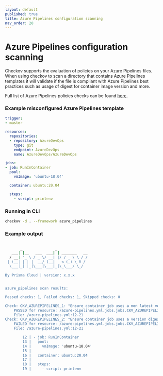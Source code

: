 ```yaml
---
layout: default
published: true
title: Azure Pipelines configuration scanning
nav_order: 20
---
```


# Azure Pipelines configuration scanning
Checkov supports the evaluation of policies on your Azure Pipelines files.
When using checkov to scan a directory that contains Azure Pipelines templates it will validate if the file is compliant with Azure Pipelines best practices such as usage of digest for container image version and more.  

Full list of Azure Pipelines policies checks can be found [here](https://www.checkov.io/5.Policy%20Index/azure_pipelines.html).

### Example misconfigured Azure Pipelines template

```yaml
trigger:
- master

resources:
  repositories:
  - repository: AzureDevOps
    type: git
    endpoint: AzureDevOps
    name: AzureDevOps/AzureDevOps

jobs:
- job: RunInContainer
  pool:
    vmImage: 'ubuntu-18.04'

  container: ubuntu:20.04

  steps:
    - script: printenv
```
### Running in CLI

```bash
checkov -d . --framework azure_pipelines
```

### Example output
```bash
 
       _               _              
   ___| |__   ___  ___| | _______   __
  / __| '_ \ / _ \/ __| |/ / _ \ \ / /
 | (__| | | |  __/ (__|   < (_) \ V / 
  \___|_| |_|\___|\___|_|\_\___/ \_/  
                                      
By Prisma Cloud | version: x.x.x


azure_pipelines scan results:

Passed checks: 1, Failed checks: 1, Skipped checks: 0

Check: CKV_AZUREPIPELINES_1: "Ensure container job uses a non latest version tag"
	PASSED for resource: /azure-pipelines.yml.jobs.jobs.CKV_AZUREPIPELINES_1[12:20]
	File: /azure-pipelines.yml:12-21
Check: CKV_AZUREPIPELINES_2: "Ensure container job uses a version digest"
	FAILED for resource: /azure-pipelines.yml.jobs.jobs.CKV_AZUREPIPELINES_2[12:20]
	File: /azure-pipelines.yml:12-21

		12 | - job: RunInContainer
		13 |   pool:
		14 |     vmImage: 'ubuntu-18.04'
		15 | 
		16 |   container: ubuntu:20.04
		17 | 
		18 |   steps:
		19 |     - script: printenv
```
